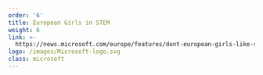 ```yaml
---
order: '6'
title: European Girls in STEM
weight: 6
link: >-
  https://news.microsoft.com/europe/features/dont-european-girls-like-science-technology/
logo: /images/Microsoft-logo.svg
class: microsoft
---
```




